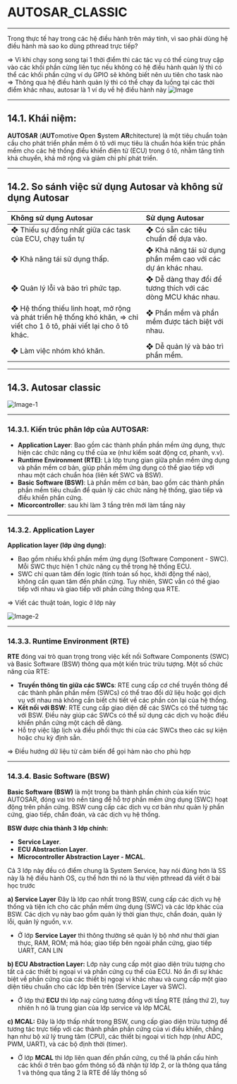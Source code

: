 # AUTOSAR_CLASSIC
***
Trong thực tế hay trong các hệ điều hành trên máy tính, vì sao phải dùng hệ điều hành mà sao ko dùng pthread trực tiếp?

=> Vì khi chạy song song tại 1 thời điểm thì các tác vụ có thể cùng truy cập vào các khối phần cừng liên tục nếu không có hệ điều hành quản lý thì có thể các khối phần cứng ví dụ GPIO sẽ không biết nên ưu tiên cho task nào 
=> Thông qua hệ điều hành quản lý thì có thể chạy đa luồng tại các thời điểm khác nhau, autosar là 1 ví dụ về hệ điều hành này
![Image](https://github.com/user-attachments/assets/0e8a7431-1da2-4c49-81eb-96904f7fe81a)
***
## 14.1.  Khái niệm:
**AUTOSAR** (**AUT**omotive **O**pen **S**ystem **AR**chitecture) là một tiêu chuẩn toàn cầu cho phát triển phần mềm ô tô với mục tiêu là chuẩn hóa kiến trúc phần mềm cho các hệ thống điều khiển điện tử (ECU) trong ô tô, nhằm tăng tính khả chuyển, khả mở rộng và giảm chi phí phát triển.
***
## 14.2. So sánh việc sử dụng Autosar và không sử dụng Autosar
|Không sử dụng Autosar|Sử dụng Autosar|
|:-----|:-----|
|❖ Thiếu sự đồng nhất giữa các task của ECU, chạy tuần tự|❖ Có sẵn các tiêu chuẩn để dựa vào.|
|❖	Khả năng tái sử dụng thấp.| ❖	Khả năng tái sử dụng phần mềm cao với các dự án khác nhau.|
|❖	Quản lý lỗi và bảo trì phức tạp.|❖	Dễ dàng thay đổi để tương thích với các dòng MCU khác nhau.|
|❖	Hệ thống thiếu linh hoạt, mở rộng và phát triển hệ thống khó khăn, => chỉ viết cho 1 ô tô, phải viết lại cho ô tô khác.| ❖	Phần mềm và phần mềm được tách biệt với nhau.|
|❖	Làm việc nhóm khó khăn.|❖	Dễ quản lý và bảo trì phần mềm.|
***
## 14.3. Autosar classic
![Image-1](https://github.com/user-attachments/assets/8f78fa45-dfcd-4977-b365-fdbf00dfc83b)
***
### 14.3.1. Kiến trúc phân lớp của AUTOSAR:
-	**Application Layer**: Bao gồm các thành phần phần mềm ứng dụng, thực hiện các chức năng cụ thể của xe (như kiểm soát động cơ, phanh, v.v).
-	**Runtime Environment (RTE)**: Là lớp trung gian giữa phần mềm ứng dụng và phần mềm cơ bản, giúp phần mềm ứng dụng có thể giao tiếp với nhau một cách chuẩn hóa (liên kết SWC và BSW).
-	**Basic Software (BSW)**: Là phần mềm cơ bản, bao gồm các thành phần phần mềm tiêu chuẩn để quản lý các chức năng hệ thống, giao tiếp và điều khiển phần cứng.
-	**Micorcontroller**: sau khi làm 3 tầng trên mới làm tầng này
***
### 14.3.2. Application Layer
**Application layer (lớp ứng dụng):**
-	Bao gồm nhiều khối phần mềm ứng dụng (Software Component - SWC). Mỗi SWC thực hiện 1 chức năng cụ thể trong hệ thống ECU. 
-	SWC chỉ quan tâm đến logic (tính toán số học, khởi động thế nào), không cần quan tâm đến phần cứng. Tuy nhiên, SWC vẫn có thể giao tiếp với nhau và giao tiếp với phần cứng thông qua RTE.

=>	Viết các thuật toán, logic ở lớp này

![Image-2](https://github.com/user-attachments/assets/127410fd-3158-4c18-ab5e-6000f0e4d907)
***
### 14.3.3. Runtime Environment (RTE)
**RTE** đóng vai trò quan trọng trong việc kết nối Software Components (SWC) và Basic Software (BSW) thông qua một kiến trúc trừu tượng.
Một số chức năng của RTE:
-	**Truyền thông tin giữa các SWCs**: RTE cung cấp cơ chế truyền thông để các thành phần phần mềm (SWCs) có thể trao đổi dữ liệu hoặc gọi dịch vụ với nhau mà không cần biết chi tiết về các phần còn lại của hệ thống. 
-	**Kết nối với BSW**: RTE cung cấp giao diện để các SWCs có thể tương tác với BSW. Điều này giúp các SWCs có thể sử dụng các dịch vụ hoặc điều khiển phần cứng một cách dễ dàng.
-	Hỗ trợ việc lập lịch và điều phối thực thi của các SWCs theo các sự kiện hoặc chu kỳ định sẵn. 

=>	Điều hướng dữ liệu từ cảm biến để gọi hàm nào cho phù hợp

***
### 14.3.4. Basic Software (BSW)
**Basic Software (BSW)** là một trong ba thành phần chính của kiến trúc AUTOSAR, đóng vai trò nền tảng để hỗ trợ phần mềm ứng dụng (SWC) hoạt động trên phần cứng. BSW cung cấp các dịch vụ cơ bản như quản lý phần cứng, giao tiếp, chẩn đoán, và các dịch vụ hệ thống.

**BSW được chia thành 3 lớp chính:**
-	**Service Layer**.    
-	**ECU Abstraction Layer**.
-	**Microcontroller Abstraction Layer - MCAL**.

Cả 3 lớp này đều có điểm chung là System Service, hay nói đúng hơn là SS này là hệ điều hành OS, cụ thể hơn thì nó là thư viện pthread đã viết ở bài học trước

**a)	Service Layer**
Đây là lớp cao nhất trong BSW, cung cấp các dịch vụ hệ thống và tiện ích cho các phần mềm ứng dụng (SWC) và các lớp khác của BSW. Các dịch vụ này bao gồm quản lý thời gian thực, chẩn đoán, quản lý lỗi, quản lý nguồn, v.v.
-	Ở lớp **Service Layer** thì thông thường sẽ quản lý bộ nhớ như thời gian thực, RAM, ROM; mã hóa; giao tiếp bên ngoài phần cứng, giao tiếp UART, CAN LIN

**b)	ECU Abstraction Layer:**
Lớp này cung cấp một giao diện trừu tượng cho tất cả các thiết bị ngoại vi và phần cứng cụ thể của ECU. Nó ẩn đi sự khác biệt về phần cứng của các thiết bị ngoại vi khác nhau và cung cấp một giao diện tiêu chuẩn cho các lớp bên trên (Service Layer và SWC).
-	Ở lớp thứ **ECU** thì lớp naỳ cũng tương đồng với tầng RTE (tầng thứ 2), tuy nhiên h nó là trung gian của lớp service và lớp MCAL

**c)	MCAL:**
Đây là lớp thấp nhất trong BSW, cung cấp giao diện trừu tượng để tương tác trực tiếp với các thành phần phần cứng của vi điều khiển, chẳng hạn như bộ xử lý trung tâm (CPU), các thiết bị ngoại vi tích hợp (như ADC, PWM, UART), và các bộ định thời (timer).
-	Ở lớp **MCAL** thì lớp liên quan đến phần cứng, cụ thể là phần cấu hình các khối ở trên bao gồm thông số đã nhận từ lớp 2,  or là thông qua tầng 1 và thông qua tầng 2 là RTE để lấy thông số
